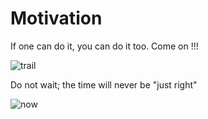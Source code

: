 # Motivation

If one can do it, you can do it too. Come on !!!

![trail](https://user-images.githubusercontent.com/40513098/41807185-b6ae5c98-76c2-11e8-8ecc-e20463356fd8.png)

Do not wait; the time will never be "just right"

![now](https://user-images.githubusercontent.com/40513098/41807097-377a834e-76c1-11e8-9261-13dc4872d7ea.jpg)
